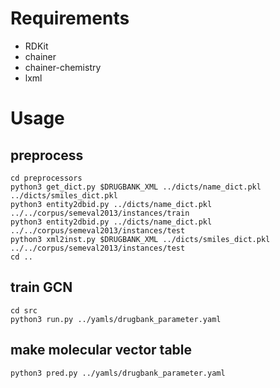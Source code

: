 # Requirements
* RDKit
* chainer
* chainer-chemistry
* lxml

# Usage
## preprocess
```
cd preprocessors
python3 get_dict.py $DRUGBANK_XML ../dicts/name_dict.pkl ../dicts/smiles_dict.pkl
python3 entity2dbid.py ../dicts/name_dict.pkl ../../corpus/semeval2013/instances/train
python3 entity2dbid.py ../dicts/name_dict.pkl ../../corpus/semeval2013/instances/test
python3 xml2inst.py $DRUGBANK_XML ../dicts/smiles_dict.pkl ../../corpus/semeval2013/instances/test
cd ..
```

## train GCN
```
cd src
python3 run.py ../yamls/drugbank_parameter.yaml
```

## make molecular vector table
```
python3 pred.py ../yamls/drugbank_parameter.yaml
```
